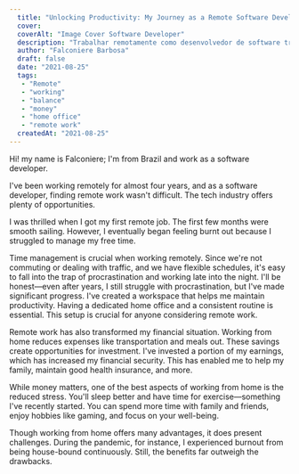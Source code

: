 ```yaml
---
  title: "Unlocking Productivity: My Journey as a Remote Software Developer"
  cover: 
  coverAlt: "Image Cover Software Developer"
  description: "Trabalhar remotamente como desenvolvedor de software trouxe desafios como a procrastinação e o burnout, mas também melhorou minha situação financeira e reduziu o estresse, permitindo mais tempo para a família, exercícios e hobbies. A gestão do tempo e um espaço de trabalho dedicado são essenciais para manter a produtividade."
  author: "Falconiere Barbosa"
  draft: false
  date: "2021-08-25"
  tags:
   - "Remote"
   - "working"
   - "balance"
   - "money"
   - "home office"
   - "remote work"
  createdAt: "2021-08-25"
---
```

  


Hi! my name is Falconiere; I'm from Brazil and work as a software developer.


I've been working remotely for almost four years, and as a software developer, finding remote work wasn't difficult. The tech industry offers plenty of opportunities.


I was thrilled when I got my first remote job. The first few months were smooth sailing. However, I eventually began feeling burnt out because I struggled to manage my free time.


Time management is crucial when working remotely. Since we're not commuting or dealing with traffic, and we have flexible schedules, it's easy to fall into the trap of procrastination and working late into the night. I'll be honest—even after years, I still struggle with procrastination, but I've made significant progress. I've created a workspace that helps me maintain productivity. Having a dedicated home office and a consistent routine is essential. This setup is crucial for anyone considering remote work.


Remote work has also transformed my financial situation. Working from home reduces expenses like transportation and meals out. These savings create opportunities for investment. I've invested a portion of my earnings, which has increased my financial security. This has enabled me to help my family, maintain good health insurance, and more.


While money matters, one of the best aspects of working from home is the reduced stress. You'll sleep better and have time for exercise—something I've recently started. You can spend more time with family and friends, enjoy hobbies like gaming, and focus on your well-being.


Though working from home offers many advantages, it does present challenges. During the pandemic, for instance, I experienced burnout from being house-bound continuously. Still, the benefits far outweigh the drawbacks.

